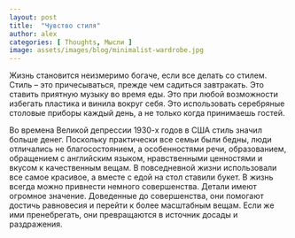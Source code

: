 ```yaml
---
layout: post
title:  "Чувство стиля"
author: alex
categories: [ Thoughts, Мысли ]
image: assets/images/blog/minimalist-wardrobe.jpg
---
```


Жизнь становится неизмеримо богаче, если все делать со стилем. Стиль – это причесываться, прежде чем садиться завтракать. Это ставить приятную музыку во время еды. Это при любой возможности избегать пластика и винила вокруг себя. Это использовать серебряные столовые приборы каждый день, а не только когда принимаешь гостей.

Во времена Великой депрессии 1930-х годов в США стиль значил больше денег. Поскольку практически все семьи были бедны, люди отличались не благосостоянием, а особенностями речи, образованием, обращением с английским языком, нравственными ценностями и вкусом к качественным вещам. В повседневной жизни использовали все самое красивое, а вместе с едой на стол ставили букет. В жизнь всегда можно привнести немного совершенства. Детали имеют огромное значение. Доведенные до совершенства, они помогают достичь равновесия и перейти к более масштабным вещам. Если же ими пренебрегать, они превращаются в источник досады и раздражения.
